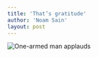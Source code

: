 ```yaml
---
title: 'That’s gratitude'
author: 'Noam Sain'
layout: post
---
```


![One-armed man applauds](http://1.bp.blogspot.com/_8aN4krk1nsk/SyD8I0EDJqI/AAAAAAAAATw/wUXNKbMr9GQ/s400/image005.gif "One-armed man applauds")

